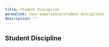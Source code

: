 ```yaml
---
title: Student Discipline
permalink: /our-experience/student-discipline/
description: ""
---
```

## Student Discipline

